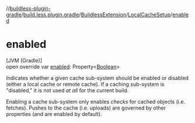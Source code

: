 //[buildless-plugin-gradle](../../../../index.md)/[build.less.plugin.gradle](../../index.md)/[BuildlessExtension](../index.md)/[LocalCacheSetup](index.md)/[enabled](enabled.md)

# enabled

[JVM (Gradle)]\
open override var [enabled](enabled.md): Property&lt;[Boolean](https://kotlinlang.org/api/latest/jvm/stdlib/kotlin/-boolean/index.html)&gt;

Indicates whether a given cache sub-system should be enabled or disabled (either a local cache or remote cache). If a caching sub-system is &quot;disabled,&quot; it is not used *at all* for the current build.

Enabling a cache sub-system only enables *checks* for cached objects (i.e. fetches). Pushes to the cache (i.e. uploads) are governed by other properties (and are enabled by default).
